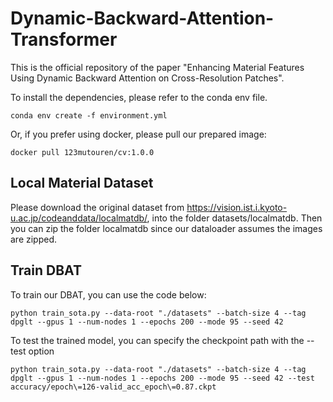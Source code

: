 # Dynamic-Backward-Attention-Transformer
This is the official repository of the paper "Enhancing Material Features Using Dynamic Backward Attention on Cross-Resolution Patches".

To install the dependencies, please refer to the conda env file.
```
conda env create -f environment.yml
```

Or, if you prefer using docker, please pull our prepared image:

```
docker pull 123mutouren/cv:1.0.0
```

## Local Material Dataset
Please download the original dataset from https://vision.ist.i.kyoto-u.ac.jp/codeanddata/localmatdb/, into the folder datasets/localmatdb. Then you can zip the folder localmatdb since our dataloader assumes the images are zipped.

## Train DBAT
To train our DBAT, you can use the code below:
```
python train_sota.py --data-root "./datasets" --batch-size 4 --tag dpglt --gpus 1 --num-nodes 1 --epochs 200 --mode 95 --seed 42
```
To test the trained model, you can specify the checkpoint path with the --test option
```
python train_sota.py --data-root "./datasets" --batch-size 4 --tag dpglt --gpus 1 --num-nodes 1 --epochs 200 --mode 95 --seed 42 --test accuracy/epoch\=126-valid_acc_epoch\=0.87.ckpt
```
